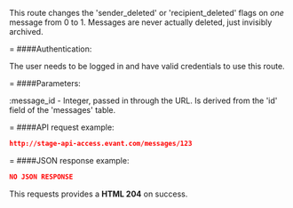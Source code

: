 <!-- --- title: DELETE /messages/:id -->

This route changes the 'sender_deleted' or 'recipient_deleted' flags on *one* message from 0 to 1. Messages are never actually deleted, just invisibly archived.

=
####Authentication:

The user needs to be logged in and have valid credentials to use this route.

=
####Parameters:

:message_id - Integer, passed in through the URL. Is derived from the 'id' field of the 'messages' table.

=
####API request example:
```json
http://stage-api-access.evant.com/messages/123
```

=
####JSON response example:

```json
NO JSON RESPONSE
```

This requests provides a <strong>HTML 204</strong> on success.